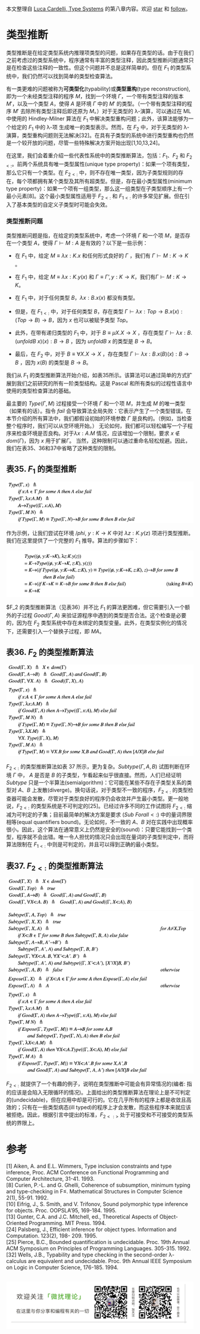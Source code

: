 本文整理自 [Luca Cardelli, Type Systems](http://lucacardelli.name/papers/typesystems.pdf) 的第八章内容。欢迎 [star](https://github.com/wfnuser/plt) 和 [follow](https://github.com/wfnuser)。

# 类型推断

类型推断是在给定类型系统内推理项类型的问题，如果存在类型的话。由于在我们之前考虑过的类型系统中，程序通常有丰富的类型注释，因此类型推断问题通常只是在检查这些注释的一致性。但这个问题并不总是这样简单的。但在 $F_1$ 的类型系统中，我们仍然可以找到简单的类型检查算法。

有一类更难的问题被称为**可类型化**(typability)或**类型重构**(type reconstruction), 即为一个未经类型注释的程序 $M$，找到一个环境 $\Gamma$，一个带有类型注释的版本 $M'$，以及一个类型 $A$，使得 $A$ 是环境 $\Gamma$ 中的 $M'$ 的类型。（一个带有类型注释的程序 $M'$ 去除所有类型注释后即还原为 $M$。）对于无类型的 λ-演算，可以通过在 ML 中使用的 Hindley-Milner 算法在 $F_1$ 中解决类型重构问题；此外，该算法能够为一个给定的 $F_1$ 中的 λ-项 生成唯一的类型表示。然而，在 $F_2$ 中，对于无类型的 λ-演算，类型重构问题则无法解决[32]。在具有子类型的系统中进行类型重构也仍然是一个较开放的问题，尽管一些特殊解决方案开始出现[1,10,13,24]。

在这里，我们会着重介绍一些代表性系统中的类型推断算法，包括：$F_1$、$F_2$ 和 $F_{2<:}$。前两个系统具有唯一类型属性(unique type property)：如果一个项有类型，那么它只有一个类型。在 $F_{2<:}$ 中，则不存在唯一类型，因为子类型规则的存在，每个项都拥有某个类型及其所有超类型。但是，存在最小类型属性(minimum type property)：如果一个项有一组类型，那么这一组类型在子类型顺序上有一个最小元素[8]。这个最小类型属性适用于 $F_{2<:}$ 和 $F_{1<:}$ 的许多常见扩展。但在引入了基本类型的自定义子类型时可能会失效。

### 类型推断问题

类型推断问题是指，在给定的类型系统中，考虑一个环境 $\Gamma$ 和一个项 $M$，是否存在一个类型 $A$，使得 $\Gamma \vdash M : A$ 是有效的？以下是一些示例：

- 在 $F_1$ 中，给定 $M \equiv λx:K.x$ 和任何形式良好的 $\Gamma$ ，我们有 $\Gamma \vdash M : K→K$ 。

- 在 $F_1$ 中，给定 $M \equiv λx:K.y(x)$ 和 $\Gamma \equiv \Gamma ’, y:K→K$，我们有$\Gamma \vdash M : K→K$。

- 在 $F_1$ 中，对于任何类型 $B，λx:B.x(x)$ 都没有类型。

- 但是，在 $F_{1<:}$ 中，对于任何类型 $B$，存在类型 $\Gamma \vdash λx:Top→B.x(x) : (Top→B)→B$，因为 $x$ 也可以被赋予类型 $Top$。

- 此外，在带有递归类型的 $F_1$ 中，对于 $B \equiv μX.X→X$ ，存在类型 $\Gamma \vdash λx:B.(unfoldB \ x)(x) : B→B$ ，因为 $unfoldB \ x$ 的类型是 $B→B$。

- 最后，在 $F_2$ 中，对于 $B \equiv \forall X.X→X$ ，存在类型 $\Gamma \vdash λx:B. x(B)(x) : B→B$ ，因为 $x(B)$ 的类型是 $B→B$。

我们从 $F_1$ 的类型推断算法开始介绍，如表35所示。该算法可以通过简单的方式扩展到我们之前研究的所有一阶类型结构。这是 Pascal 和所有类似的过程性语言中使用的类型检查算法的基础。

最主要的 $Type(\Gamma, M)$ 过程接受一个环境 $\Gamma$ 和一个项 $M$，并生成 $M$ 的唯一类型（如果有的话）。指令 $fail$ 会导致算法全局失败：它表示产生了一个类型错误。在本节介绍的所有算法中，我们都假设初始的环境参数 $\Gamma$ 是良构的。（例如，当检查整个程序时，我们可以从空环境开始。） 无论如何，我们都可以轻松编写一个子程序来检查环境是否良构。对于$λx:A.M$ 情况，应该增加一个限制，要求 $x \notin dom(\Gamma)$，因为 $x$ 用于扩展$\Gamma$。 当然，这种限制可以通过重命名轻松规避。因此，我们在表35、36和37中省略了这种类型的限制。

## 表35. $F_1$ 的类型推断
![Alt text](image-5.png)

作为示例，让我们尝试在环境 $/phi, \ y:K→K$ 中对 $λz:K.y(z)$ 项进行类型推断。我们在这里提供了一个完整的 $F_1$ 推导。算法的步骤如下：

![](2024-01-09-18-47-39.png)

$F_2 的类型推断算法（见表36）并不比 $F_1$ 的算法更困难，但它需要引入一个额外的子过程 $Good(\Gamma, A)$ 来验证源程序中遇到的类型是否合法。这个检查是必要的，因为在 $F_2$ 类型系统中存在未绑定的类型变量。此外，在类型实例化的情况下，还需要引入一个替换子过程，即 $M A$。

## 表36. $F_2$ 的类型推断算法
![](2024-01-09-18-45-55.png)

$F_{2<:}$ 的类型推断算法如表 37 所示，更为复杂。$Subtype(\Gamma, A, B)$ 试图判断在环境 $\Gamma$ 中， $A$ 是否是 $B$ 的子类型，乍看起来似乎很直接。然而，人们已经证明 $Subtype$ 只是一个半算法(semialgorithm)：它可能在某些不存在子类型关系的类型对 $A$、$B$ 上发散(diverge)。换句话说，对于类型不一致的程序，$F_{2<:}$ 的类型检查器可能会发散，尽管对于类型良好的程序仍会收敛并产生最小类型。更一般地说，$F_{2<:}$ 的类型系统是不可判定的[25]。已经过许多不同的工作试图将 $F_{2<:}$ 缩减为可判定的子集；目前最简单的解决方案是要求 $(Sub \ Forall<:)$ 中的量词界限相等(equal quantifiers bound)。无论如何，不一致的 $A$、$B$ 对在实践中出现概率很小。因此，这个算法在通常意义上仍然是安全的(sound)：只要它能找到一个类型，程序就不会出错。唯一令人担忧的情况只会出现在量词的子类型判定中，而将算法限制在 $F_{1<:}$ 中则是可判定的，并且可以得到正确的最小类型。

## 表37. $F_{2<:}$ 的类型推断算法
![](2024-01-09-18-30-43.png)
![](2024-01-09-18-30-12.png)

$F_{2<:}$ 就提供了一个有趣的例子，说明在类型推断中可能会有异常情况的(编者: 指的应该是会陷入无限循环的情况)。上面给出的类型推断算法在理论上是不可判定的(undecidable)，但在应用中却是可行的。它在几乎所有的程序上都是收敛且高效的；只有在一些类型病态(ill typed)的程序上才会发散，而这些程序本来就应该被拒绝。因此，根据引言中提出的标准，$F_{2<:>}$ 处于可接受和不可接受的类型系统的界限上。


# 参考
[1] Aiken, A. and E.L. Wimmers, Type inclusion constraints and type inference, Proc. ACM Conference on Functional Programming and Computer Architecture, 31-41. 1993.  
[8] Curien, P.-L. and G. Ghelli, Coherence of subsumption, minimum typing and type-checking in F≤. Mathematical Structures in Computer Science 2(1), 55-91. 1992.  
[10] Eifrig, J., S. Smith, and V. Trifonov, Sound polymorphic type inference for objects. Proc. OOPSLA’95, 169-184. 1995.  
[13] Gunter, C.A. and J.C. Mitchell, ed., Theoretical Aspects of Object-Oriented Programming. MIT Press. 1994.  
[24] Palsberg, J., Efficient inference for object types. Information and Computation. 123(2), 198- 209. 1995.  
[25] Pierce, B.C., Bounded quantification is undecidable. Proc. 19th Annual ACM Symposium on Principles of Programming Languages. 305-315. 1992.  
[32] Wells, J.B., Typability and type checking in the second-order λ-calculus are equivalent and undecidable. Proc. 9th Annual IEEE Symposium on Logic in Computer Science, 176-185. 1994.  

##
![](https://github.com/wfnuser/wfnuser/raw/main/banner.jpg)